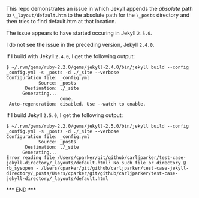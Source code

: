 
This repo demonstrates an issue in which Jekyll appends the _absolute_
path to `\_layout/default.htm` to the absolute path for the `\_posts`
directory and then tries to find default.htm at that location.

The issue appears to have started occuring in Jekyll `2.5.0`. 

I do not see the issue in the preceding version, Jekyll `2.4.0`.

If I build with Jekyll `2.4.0`, I get the following output:

    $ ~/.rvm/gems/ruby-2.2.0/gems/jekyll-2.4.0/bin/jekyll build --config _config.yml -s _posts -d ./_site --verbose
    Configuration file: _config.yml
                Source: _posts
           Destination: ./_site
          Generating... 
                        done.
     Auto-regeneration: disabled. Use --watch to enable.

If I build Jekyll `2.5.0`, I get the following output:

    $ ~/.rvm/gems/ruby-2.2.0/gems/jekyll-2.5.0/bin/jekyll build --config _config.yml -s _posts -d ./_site --verbose
    Configuration file: _config.yml
                Source: _posts
           Destination: ./_site
          Generating... 
    Error reading file /Users/cparker/git/github/carljparker/test-case-jekyll-directory/_layouts/default.html: No such file or directory @ rb_sysopen - /Users/cparker/git/github/carljparker/test-case-jekyll-directory/_posts/Users/cparker/git/github/carljparker/test-case-jekyll-directory/_layouts/default.html


*** END ***

